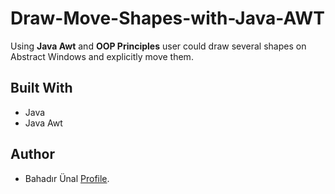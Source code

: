 # Draw-Move-Shapes-with-Java-AWT
Using **Java Awt** and **OOP Principles** user could draw several shapes on Abstract Windows and explicitly move them.
## Built With
- Java
- Java Awt
## Author
- Bahadır Ünal [Profile](https://github.com/ZeroToHero2).

